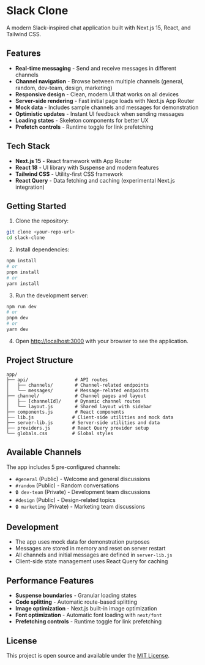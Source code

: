 # Slack Clone

A modern Slack-inspired chat application built with Next.js 15, React, and Tailwind CSS.

## Features

- **Real-time messaging** - Send and receive messages in different channels
- **Channel navigation** - Browse between multiple channels (general, random, dev-team, design, marketing)
- **Responsive design** - Clean, modern UI that works on all devices
- **Server-side rendering** - Fast initial page loads with Next.js App Router
- **Mock data** - Includes sample channels and messages for demonstration
- **Optimistic updates** - Instant UI feedback when sending messages
- **Loading states** - Skeleton components for better UX
- **Prefetch controls** - Runtime toggle for link prefetching

## Tech Stack

- **Next.js 15** - React framework with App Router
- **React 18** - UI library with Suspense and modern features
- **Tailwind CSS** - Utility-first CSS framework
- **React Query** - Data fetching and caching (experimental Next.js integration)

## Getting Started

1. Clone the repository:
```bash
git clone <your-repo-url>
cd slack-clone
```

2. Install dependencies:
```bash
npm install
# or
pnpm install
# or
yarn install
```

3. Run the development server:
```bash
npm run dev
# or
pnpm dev
# or
yarn dev
```

4. Open [http://localhost:3000](http://localhost:3000) with your browser to see the application.

## Project Structure

```
app/
├── api/                 # API routes
│   ├── channels/        # Channel-related endpoints
│   └── messages/        # Message-related endpoints
├── channel/             # Channel pages and layout
│   ├── [channelId]/     # Dynamic channel routes
│   └── layout.js        # Shared layout with sidebar
├── components.js        # React components
├── lib.js              # Client-side utilities and mock data
├── server-lib.js       # Server-side utilities and data
├── providers.js        # React Query provider setup
└── globals.css         # Global styles
```

## Available Channels

The app includes 5 pre-configured channels:
- `#general` (Public) - Welcome and general discussions
- `#random` (Public) - Random conversations
- `🔒 dev-team` (Private) - Development team discussions
- `#design` (Public) - Design-related topics
- `🔒 marketing` (Private) - Marketing team discussions

## Development

- The app uses mock data for demonstration purposes
- Messages are stored in memory and reset on server restart
- All channels and initial messages are defined in `server-lib.js`
- Client-side state management uses React Query for caching

## Performance Features

- **Suspense boundaries** - Granular loading states
- **Code splitting** - Automatic route-based splitting
- **Image optimization** - Next.js built-in image optimization
- **Font optimization** - Automatic font loading with `next/font`
- **Prefetching controls** - Runtime toggle for link prefetching

## License

This project is open source and available under the [MIT License](LICENSE).